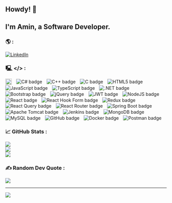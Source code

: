 ## Howdy! 👋
## I'm Amin, a Software Developer.
<!--## #30NitesOfCode: [Check out my progress!](https://www.codedex.io/@amin/30-nites-of-code)  
  [#30NitesOfCode](https://www.codedex.io/@amin/30-nites-of-code)
  ![@amin #30NitesOfCode](https://www.codedex.io/api/petStatus?user=amin)-->
<!--
**aameensiddiqui/aameensiddiqui** is a ✨ _special_ ✨ repository because its `README.md` (this file) appears on your GitHub profile.
https://gprm.itsvg.in/
![JavaFX](https://img.shields.io/badge/javafx-%23FF0000.svg?style=for-the-badge&logo=javafx&logoColor=white)
![Notion](https://img.shields.io/badge/Notion-%23000000.svg?style=for-the-badge&logo=notion&logoColor=white)

socials
[![Stack Overflow](https://img.shields.io/badge/-Stackoverflow-FE7A16?logo=stack-overflow&logoColor=white)](https://stackoverflow.com/users/27310691) [![Codepen](https://img.shields.io/badge/Codepen-000000?style=for-the-badge&logo=codepen&logoColor=white)](https://codepen.io/aminsiddiqui) 
Here are some ideas to get you started:

- 🔭 I’m currently working on ...
- 🌱 I’m currently learning ...
- 👯 I’m looking to collaborate on ...
- 🤔 I’m looking for help with ...
- 💬 Ask me about ...
- 📫 How to reach me: ...
- 😄 Pronouns: ...
- ⚡ Fun fact: ...
💻 🌐📊
-->

### 🌎 :
[![LinkedIn](https://img.shields.io/badge/LinkedIn-%230077B5.svg?logo=linkedin&logoColor=white)](https://linkedin.com/in/siddiquiamin) 

###  🖳 </> :
<span>
  <img src="https://upload.wikimedia.org/wikipedia/en/3/30/Java_programming_language_logo.svg" alt="Java logo" width="20" style="vertical-align:middle; margin-right:10px;"/>
  <img src="https://img.shields.io/badge/c%23-%23239120.svg?style=flat&logo=csharp&logoColor=white" alt="C# badge" style="vertical-align:middle; margin-right:10px;"/>
  <img src="https://img.shields.io/badge/c++-%2300599C.svg?style=flat&logo=c%2B%2B&logoColor=white" alt="C++ badge" style="vertical-align:middle; margin-right:10px;"/>
  <img src="https://img.shields.io/badge/c-%2300599C.svg?style=flat&logo=c&logoColor=white" alt="C badge" style="vertical-align:middle; margin-right:10px;"/>
  <img src="https://img.shields.io/badge/html5-%23E34F26.svg?style=flat&logo=html5&logoColor=white" alt="HTML5 badge" style="vertical-align:middle; margin-right:10px;"/>
  <img src="https://img.shields.io/badge/javascript-%23323330.svg?style=flat&logo=javascript&logoColor=%23F7DF1E" alt="JavaScript badge" style="vertical-align:middle; margin-right:10px;"/>
  <img src="https://img.shields.io/badge/typescript-%23007ACC.svg?style=flat&logo=typescript&logoColor=white" alt="TypeScript badge" style="vertical-align:middle; margin-right:10px;"/>
  <img src="https://img.shields.io/badge/.NET-5C2D91?style=flat&logo=.net&logoColor=white" alt=".NET badge" style="vertical-align:middle; margin-right:10px;"/>
  <img src="https://img.shields.io/badge/bootstrap-%238511FA.svg?style=flat&logo=bootstrap&logoColor=white" alt="Bootstrap badge" style="vertical-align:middle; margin-right:10px;"/>
  <img src="https://img.shields.io/badge/jquery-%230769AD.svg?style=flat&logo=jquery&logoColor=white" alt="jQuery badge" style="vertical-align:middle; margin-right:10px;"/>
  <img src="https://img.shields.io/badge/JWT-black?style=flat&logo=JSON%20web%20tokens" alt="JWT badge" style="vertical-align:middle; margin-right:10px;"/>
  <img src="https://img.shields.io/badge/node.js-6DA55F?style=flat&logo=node.js&logoColor=white" alt="NodeJS badge" style="vertical-align:middle; margin-right:10px;"/>
  <img src="https://img.shields.io/badge/react-%2320232a.svg?style=flat&logo=react&logoColor=%2361DAFB" alt="React badge" style="vertical-align:middle; margin-right:10px;"/>
  <img src="https://img.shields.io/badge/React%20Hook%20Form-%23EC5990.svg?style=flat&logo=reacthookform&logoColor=white" alt="React Hook Form badge" style="vertical-align:middle; margin-right:10px;"/>
  <img src="https://img.shields.io/badge/redux-%23593d88.svg?style=flat&logo=redux&logoColor=white" alt="Redux badge" style="vertical-align:middle; margin-right:10px;"/>
  <img src="https://img.shields.io/badge/-React%20Query-FF4154?style=flat&logo=react%20query&logoColor=white" alt="React Query badge" style="vertical-align:middle; margin-right:10px;"/>
  <img src="https://img.shields.io/badge/React_Router-CA4245?style=flat&logo=react-router&logoColor=white" alt="React Router badge" style="vertical-align:middle; margin-right:10px;"/>
  <img src="https://img.shields.io/badge/spring%20boot-%236DB33F.svg?style=flat&logo=spring&logoColor=white" alt="Spring Boot badge" style="vertical-align:middle;"/>
  <img src="https://img.shields.io/badge/apache%20tomcat-%23F8DC75.svg?style=flat&logo=apache-tomcat&logoColor=black" alt="Apache Tomcat badge" style="vertical-align:middle; margin-right:10px;"/>
  <img src="https://img.shields.io/badge/jenkins-%232C5263.svg?style=flat&logo=jenkins&logoColor=white" alt="Jenkins badge" style="vertical-align:middle; margin-right:10px;"/>
  <img src="https://img.shields.io/badge/MongoDB-%234ea94b.svg?style=flat&logo=mongodb&logoColor=white" alt="MongoDB badge" style="vertical-align:middle; margin-right:10px;"/>
  <img src="https://img.shields.io/badge/mysql-4479A1.svg?style=flat&logo=mysql&logoColor=white" alt="MySQL badge" style="vertical-align:middle; margin-right:10px;"/>
  <img src="https://img.shields.io/badge/github-%23121011.svg?style=flat&logo=github&logoColor=white" alt="GitHub badge" style="vertical-align:middle; margin-right:10px;"/>
  <img src="https://img.shields.io/badge/docker-%230db7ed.svg?style=flat&logo=docker&logoColor=white" alt="Docker badge" style="vertical-align:middle; margin-right:10px;"/>
  <img src="https://img.shields.io/badge/Postman-FF6C37?style=flat&logo=postman&logoColor=white" alt="Postman badge" style="vertical-align:middle;"/>
</span>
<!--
![Java](https://img.shields.io/badge/java-%23ED8B00.svg?style=flat&logo=openjdk&logoColor=white) 
![C#](https://img.shields.io/badge/c%23-%23239120.svg?style=flat&logo=csharp&logoColor=white) 
![C++](https://img.shields.io/badge/c++-%2300599C.svg?style=flat&logo=c%2B%2B&logoColor=white) 
![C](https://img.shields.io/badge/c-%2300599C.svg?style=flat&logo=c&logoColor=white) 
![HTML5](https://img.shields.io/badge/html5-%23E34F26.svg?style=flat&logo=html5&logoColor=white) 
![JavaScript](https://img.shields.io/badge/javascript-%23323330.svg?style=flat&logo=javascript&logoColor=%23F7DF1E) 
![TypeScript](https://img.shields.io/badge/typescript-%23007ACC.svg?style=flat&logo=typescript&logoColor=white) 
![.Net](https://img.shields.io/badge/.NET-5C2D91?style=flat&logo=.net&logoColor=white) 
![Bootstrap](https://img.shields.io/badge/bootstrap-%238511FA.svg?style=flat&logo=bootstrap&logoColor=white)  
![jQuery](https://img.shields.io/badge/jquery-%230769AD.svg?style=flat&logo=jquery&logoColor=white) 
![JWT](https://img.shields.io/badge/JWT-black?style=flat&logo=JSON%20web%20tokens) 
![NodeJS](https://img.shields.io/badge/node.js-6DA55F?style=flat&logo=node.js&logoColor=white) 
![React](https://img.shields.io/badge/react-%2320232a.svg?style=flat&logo=react&logoColor=%2361DAFB) 
![React Hook Form](https://img.shields.io/badge/React%20Hook%20Form-%23EC5990.svg?style=flat&logo=reacthookform&logoColor=white) 
![Redux](https://img.shields.io/badge/redux-%23593d88.svg?style=flat&logo=redux&logoColor=white) 
![React Query](https://img.shields.io/badge/-React%20Query-FF4154?style=flat&logo=react%20query&logoColor=white) 
![React Router](https://img.shields.io/badge/React_Router-CA4245?style=flat&logo=react-router&logoColor=white) 
![Spring](https://img.shields.io/badge/spring-%236DB33F.svg?style=flat&logo=spring&logoColor=white) 
![Apache Tomcat](https://img.shields.io/badge/apache%20tomcat-%23F8DC75.svg?style=flat&logo=apache-tomcat&logoColor=black) 
![Jenkins](https://img.shields.io/badge/jenkins-%232C5263.svg?style=flat&logo=jenkins&logoColor=white) 
![MongoDB](https://img.shields.io/badge/MongoDB-%234ea94b.svg?style=flat&logo=mongodb&logoColor=white) 
![MySQL](https://img.shields.io/badge/mysql-4479A1.svg?style=flat&logo=mysql&logoColor=white) 
![GitHub](https://img.shields.io/badge/github-%23121011.svg?style=flat&logo=github&logoColor=white) 
![Docker](https://img.shields.io/badge/docker-%230db7ed.svg?style=flat&logo=docker&logoColor=white) 
![Postman](https://img.shields.io/badge/Postman-FF6C37?style=flat&logo=postman&logoColor=white)
-->

### 📈 GitHub Stats :
![](https://github-readme-stats.vercel.app/api?username=aameensiddiqui&theme=transparent&hide_border=false&include_all_commits=true&count_private=true)<br/>
![](https://github-readme-streak-stats.herokuapp.com/?user=aameensiddiqui&theme=transparent&hide_border=false)<br/>
![](https://github-readme-stats.vercel.app/api/top-langs/?username=aameensiddiqui&theme=transparent&hide_border=false&include_all_commits=true&count_private=true&layout=compact)

### ✍️ Random Dev Quote :
![](https://quotes-github-readme.vercel.app/api?type=vetical&theme=tokyonight)
<!--
### 🔝 Top Contributed Repo
![](https://github-contributor-stats.vercel.app/api?username=aameensiddiqui&limit=5&theme=transparent&combine_all_yearly_contributions=true) -->

---
[![](https://visitcount.itsvg.in/api?id=aameensiddiqui&icon=2&color=1)](https://visitcount.itsvg.in)

<!-- Proudly created with GPRM ( https://gprm.itsvg.in ) -->
